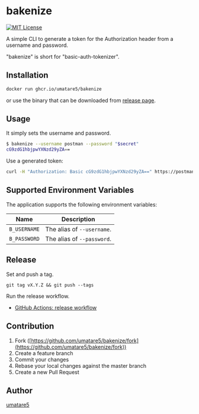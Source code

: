 # bakenize

[![MIT License](https://img.shields.io/badge/license-MIT-blue.svg?style=flat-square)][license]

[license]: https://github.com/umatare5/everlasting-hey-yo-http/blob/master/LICENSE

A simple CLI to generate a token for the Authorization header from a username and password.

"bakenize" is short for "basic-auth-tokenizer".

## Installation

```bash
docker run ghcr.io/umatare5/bakenize
```

or use the binary that can be downloaded from [release page](https://github.com/umatare5/bakenize/releases).

## Usage

It simply sets the username and password.

```bash
$ bakenize --username postman --password "$secret"
cG9zdG1hbjpwYXNzd29yZA==
```

Use a generated token:

```bash
curl -H "Authorization: Basic cG9zdG1hbjpwYXNzd29yZA==" https://postman-echo.com/basic-auth
```

## Supported Environment Variables

The application supports the following environment variables:

| Name         | Description                |
| ------------ | -------------------------- |
| `B_USERNAME` | The alias of `--username`. |
| `B_PASSWORD` | The alias of `--password`. |

## Release

Set and push a tag.

```shell
git tag vX.Y.Z && git push --tags
```

Run the release workflow.

- [GitHub Actions: release workflow](https://github.com/umatare5/bakenize/actions/workflows/release.yaml)

## Contribution

1. Fork ([https://github.com/umatare5/bakenize/fork](https://github.com/umatare5/bakenize/fork))
1. Create a feature branch
1. Commit your changes
1. Rebase your local changes against the master branch
1. Create a new Pull Request

## Author

[umatare5](https://github.com/umatare5)
